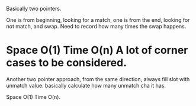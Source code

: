 
Basically two pointers.   

One is from beginning, looking for a match, one is from the end, looking for not match, and swap.  Need to record how many times the swap happens.   

Space O(1)  Time O(n)       A lot of corner cases to be considered. 
=================================================

Another two pointer approach, from the same direction, always fill slot with unmatch value.   basically calculate how many unmatch cha it has.    

Space O(1)  Time O(n).   

 